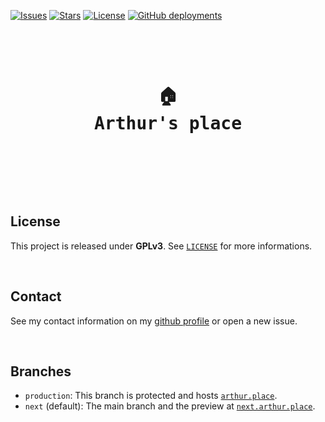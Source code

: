 [![Issues](https://img.shields.io/github/issues/arthurfiorette/place?logo=github&label=Issues)](https://github.com/arthurfiorette/place/issues)
[![Stars](https://img.shields.io/github/stars/arthurfiorette/place?logo=github&label=Stars)](https://github.com/arthurfiorette/place/stargazers)
[![License](https://img.shields.io/github/license/arthurfiorette/place?label=License)](https://github.com/arthurfiorette/place/blob/main/LICENSE)
[![GitHub deployments](https://img.shields.io/github/deployments/arthurfiorette/place/Production?label=Deployment)](https://github.com/arthurfiorette/place/deployments)

<br />

<div align="center">
  <pre>
  <h1>🏠
Arthur's place</h1>
  </pre>
  <br />
</div>

<br />

## License

This project is released under **GPLv3**. See [`LICENSE`](LICENSE) for more informations.

<br />

## Contact

See my contact information on my [github profile](https://github.com/arthurfiorette) or
open a new issue.

<br />

## Branches

- `production`: This branch is protected and hosts [`arthur.place`](https://arthur.place).
- `next` (default): The main branch and the preview at
  [`next.arthur.place`](https://next.arthur.place).

<br />
